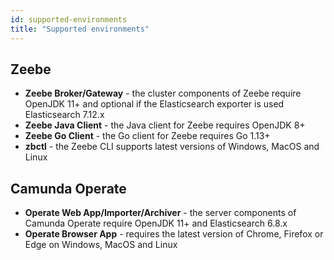 ```yaml
---
id: supported-environments
title: "Supported environments"
---
```




## Zeebe

- **Zeebe Broker/Gateway** - the cluster components of Zeebe require OpenJDK 11+
  and optional if the Elasticsearch exporter is used Elasticsearch 7.12.x
- **Zeebe Java Client** - the Java client for Zeebe requires OpenJDK 8+
- **Zeebe Go Client** - the Go client for Zeebe requires Go 1.13+
- **zbctl** - the Zeebe CLI supports latest versions of Windows, MacOS and Linux

## Camunda Operate

- **Operate Web App/Importer/Archiver** - the server components of Camunda
  Operate require OpenJDK 11+ and Elasticsearch 6.8.x
- **Operate Browser App** - requires the latest version of Chrome, Firefox or
  Edge on Windows, MacOS and Linux

